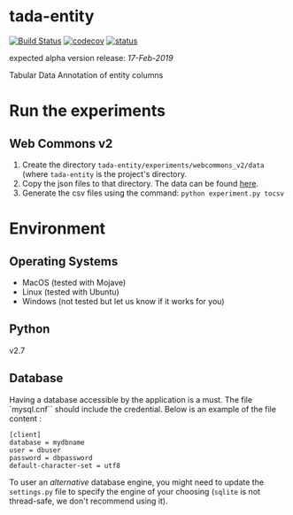# tada-entity
[![Build Status](https://semaphoreci.com/api/v1/ahmad88me/tada-entity/branches/master/badge.svg)](https://semaphoreci.com/ahmad88me/tada-entity)
[![codecov](https://codecov.io/gh/oeg-upm/tada-entity/branch/master/graph/badge.svg)](https://codecov.io/gh/oeg-upm/tada-entity)
[![status](https://img.shields.io/badge/status-under%20development-ff69b4.svg)](https://github.com/oeg-upm/bob)

expected alpha version release: *17-Feb-2019*

Tabular Data Annotation of entity columns


# Run the experiments
## Web Commons v2
1. Create the directory `tada-entity/experiments/webcommons_v2/data` (where `tada-entity` is the project's directory.
2. Copy the json files to that directory. The data can be found [here](http://webdatacommons.org/webtables/goldstandardV2.html).
3. Generate the csv files using the command:
```python experiment.py tocsv```


# Environment
## Operating Systems
* MacOS (tested with Mojave)
* Linux (tested with Ubuntu)
* Windows (not tested but let us know if it works for you)

## Python
v2.7

## Database
Having a database accessible by the application is a must. The file `mysql.cnf`` should include the credential.
Below is an example of the file content : 
```
[client]
database = mydbname
user = dbuser
password = dbpassword
default-character-set = utf8
```
To user an *alternative* database engine, you might need to update the `settings.py` file 
to specify the engine of your choosing (`sqlite` is not thread-safe, we don't recommend using it). 